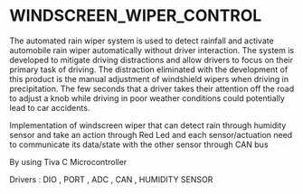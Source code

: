 # WINDSCREEN_WIPER_CONTROL

The automated rain wiper system is used to detect rainfall and
activate automobile rain wiper automatically without driver interaction. The
system is developed to mitigate driving distractions and allow drivers to
focus on their primary task of driving. The distraction eliminated with the
development of this product is the manual adjustment of windshield wipers
when driving in precipitation. The few seconds that a driver takes their
attention off the road to adjust a knob while driving in poor weather
conditions could potentially lead to car accidents.

Implementation of windscreen wiper that can
detect rain through humidity sensor and take an action through Red Led
and each sensor/actuation need to communicate its data/state with the
other sensor through CAN bus

By using Tiva C Microcontroller 


Drivers : DIO , PORT , ADC , CAN , HUMIDITY SENSOR
